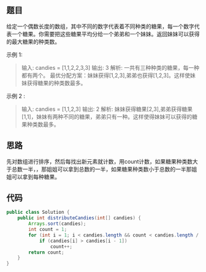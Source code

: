 ## 题目

给定一个偶数长度的数组，其中不同的数字代表着不同种类的糖果，每一个数字代表一个糖果。你需要把这些糖果平均分给一个弟弟和一个妹妹。返回妹妹可以获得的最大糖果的种类数。

示例 1:

> 输入: candies = [1,1,2,2,3,3]
> 输出: 3
> 解析: 一共有三种种类的糖果，每一种都有两个。
>      最优分配方案：妹妹获得[1,2,3],弟弟也获得[1,2,3]。这样使妹妹获得糖果的种类数最多。

示例 2 :

> 输入: candies = [1,1,2,3]
> 输出: 2
> 解析: 妹妹获得糖果[2,3],弟弟获得糖果[1,1]，妹妹有两种不同的糖果，弟弟只有一种。这样使得妹妹可以获得的糖果种类数最多。

## 思路

先对数组进行排序，然后每找出新元素就计数，用count计数，如果糖果种类数大于总数一半，，那姐姐可以拿到总数的一半，如果糖果种类数小于总数的一半那姐姐可以拿到每种糖果。

## 代码

```java
public class Solution {
    public int distributeCandies(int[] candies) {
        Arrays.sort(candies);
        int count = 1;
        for (int i = 1; i < candies.length && count < candies.length / 2; i++)
            if (candies[i] > candies[i - 1])
                count++;
        return count;
    }
}
```

